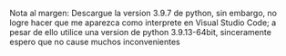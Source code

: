 Nota al margen: Descargue la version 3.9.7 de python, sin embargo, no logre hacer que me aparezca como interprete en Visual Studio Code;
a pesar de ello utilice una version de python 3.9.13-64bit, sinceramente espero que no cause muchos inconvenientes
